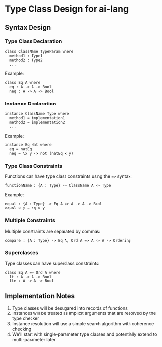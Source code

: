# Type Class Design for ai-lang

## Syntax Design

### Type Class Declaration

```ai-lang
class ClassName TypeParam where
  method1 : Type1
  method2 : Type2
  ...
```

Example:
```ai-lang
class Eq A where
  eq : A -> A -> Bool
  neq : A -> A -> Bool
```

### Instance Declaration

```ai-lang
instance ClassName Type where
  method1 = implementation1
  method2 = implementation2
  ...
```

Example:
```ai-lang
instance Eq Nat where
  eq = natEq
  neq = \x y -> not (natEq x y)
```

### Type Class Constraints

Functions can have type class constraints using the `=>` syntax:

```ai-lang
functionName : {A : Type} -> ClassName A => Type
```

Example:
```ai-lang
equal : {A : Type} -> Eq A => A -> A -> Bool
equal x y = eq x y
```

### Multiple Constraints

Multiple constraints are separated by commas:

```ai-lang
compare : {A : Type} -> Eq A, Ord A => A -> A -> Ordering
```

### Superclasses

Type classes can have superclass constraints:

```ai-lang
class Eq A => Ord A where
  lt : A -> A -> Bool
  lte : A -> A -> Bool
```

## Implementation Notes

1. Type classes will be desugared into records of functions
2. Instances will be treated as implicit arguments that are resolved by the type checker
3. Instance resolution will use a simple search algorithm with coherence checking
4. We'll start with single-parameter type classes and potentially extend to multi-parameter later